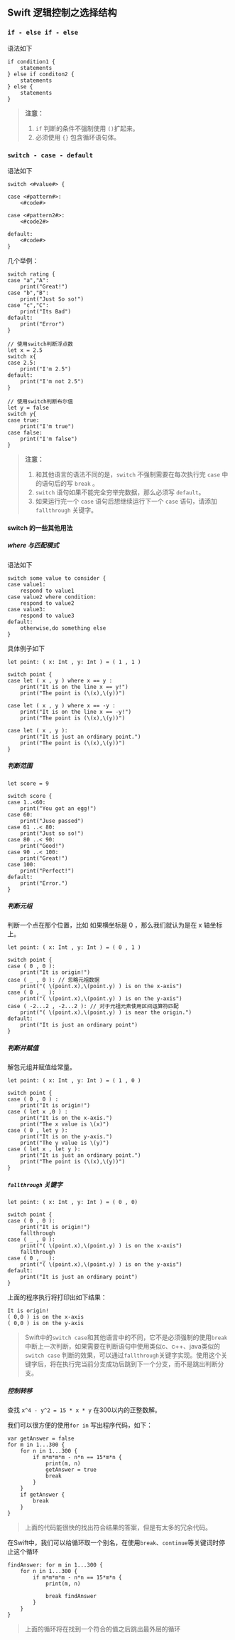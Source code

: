 ## Swift 逻辑控制之选择结构

### `if - else if - else`

语法如下

```
if condition1 {
	statements
} else if conditon2 {
	statements
} else {
	statements
}
```
> **注意：** 
> 1. `if` 判断的条件不强制使用 `()`扩起来。
> 2. 必须使用 `{}` 包含循环语句体。


### `switch - case - default`

语法如下

```
switch <#value#> {

case <#pattern#>:
    <#code#>

case <#pattern2#>:
    <#code2#>

default:
    <#code#>
}
```

几个举例：

```
switch rating {
case "a","A":
    print("Great!")
case "b","B":
    print("Just So so!")
case "c","C":
    print("Its Bad")
default:
    print("Error")
}

// 使用switch判断浮点数
let x = 2.5
switch x{
case 2.5:
    print("I'm 2.5")
default:
    print("I'm not 2.5")
}

// 使用switch判断布尔值
let y = false
switch y{
case true:
    print("I'm true")
case false:
    print("I'm false")
}
```

> **注意：**
> 1. 和其他语言的语法不同的是，`switch`	不强制需要在每次执行完 `case` 中的语句后的写 `break` 。
> 2.  `switch` 语句如果不能完全穷举完数据，那么必须写 `default`。
> 3. 如果运行完一个 `case` 语句后想继续运行下一个 `case` 语句，请添加 `fallthrough` 关键字。

#### switch 的一些其他用法

##### where 与匹配模式
语法如下
```
switch some value to consider {
case value1:
    respond to value1
case value2 where condition:
    respond to value2
case value3:
    respond to value3
default:
    otherwise,do something else
}
```
具体例子如下
```
let point: ( x: Int , y: Int ) = ( 1 , 1 )

switch point {
case let ( x , y ) where x == y :
    print("It is on the line x == y!")
    print("The point is (\(x),\(y))")

case let ( x , y ) where x == -y :
    print("It is on the line x == -y!")
    print("The point is (\(x),\(y))")

case let ( x , y ):
    print("It is just an ordinary point.")
    print("The point is (\(x),\(y))")
}
```


##### 判断范围
```
let score = 9

switch score {
case 1..<60:
    print("You got an egg!")
case 60:
    print("Juse passed")
case 61 ..< 80:
    print("Just so so!")
case 80 ..< 90:
    print("Good!")
case 90 ..< 100:
    print("Great!")
case 100:
    print("Perfect!")
default:
    print("Error.")
}
```

##### 判断元组

判断一个点在那个位置，比如 如果横坐标是 0 ，那么我们就认为是在 x 轴坐标上。

```
let point: ( x: Int , y: Int ) = ( 0 , 1 )

switch point {
case ( 0 , 0 ):
    print("It is origin!")
case ( _ , 0 ): // 忽略元祖数据
    print("( \(point.x),\(point.y) ) is on the x-axis")
case ( 0 , _ ):
    print("( \(point.x),\(point.y) ) is on the y-axis")
case ( -2...2 , -2...2 ): // 对于元祖元素使用区间运算符匹配
    print("( \(point.x),\(point.y) ) is near the origin.")
default:
    print("It is just an ordinary point")
}
```

##### 判断并赋值
解包元组并赋值给常量。
```
let point: ( x: Int , y: Int ) = ( 1 , 0 )

switch point {
case ( 0 , 0 ) :
    print("It is origin!")
case ( let x ,0 ) :
    print("It is on the x-axis.")
    print("The x value is \(x)")
case ( 0 , let y ):
    print("It is on the y-axis.")
    print("The y value is \(y)")
case ( let x , let y ):
    print("It is just an ordinary point.")
    print("The point is (\(x),\(y))")
}
```

##### `fallthrough` 关键字

```
let point: ( x: Int , y: Int ) = ( 0 , 0)

switch point {
case ( 0 , 0 ):
    print("It is origin!")
    fallthrough
case ( _ , 0 ): 
    print("( \(point.x),\(point.y) ) is on the x-axis")
    fallthrough
case ( 0 , _ ):
    print("( \(point.x),\(point.y) ) is on the y-axis")
default:
    print("It is just an ordinary point")
}
```
上面的程序执行将打印出如下结果：
```
It is origin!
( 0,0 ) is on the x-axis
( 0,0 ) is on the y-axis
```

> Swift中的`switch case`和其他语言中的不同，它不是必须强制的使用`break`中断上一次判断，如果需要在判断语句中使用类似c、c++、java类似的 `switch case` 判断的效果，可以通过`fallthrough`关键字实现。使用这个关键字后，将在执行完当前分支成功后跳到下一个分支，而不是跳出判断分支。



##### 控制转移

查找 `x^4 - y^2 = 15 * x * y` 在300以内的正整数解。

我们可以很方便的使用`for in` 写出程序代码，如下：
```
var getAnswer = false
for m in 1...300 {
    for n in 1...300 {
        if m*m*m*m - n*n == 15*m*n {
            print(m, n)
            getAnswer = true
            break
        }
    }
    if getAnswer {
        break
    }
}
```
> 上面的代码能很快的找出符合结果的答案，但是有太多的冗余代码。

在Swift中，我们可以给循环取一个别名，在使用`break`、`continue`等关键词时停止这个循环
```
findAnswer: for m in 1...300 {
    for n in 1...300 {
        if m*m*m*m - n*n == 15*m*n {
            print(m, n)
            
            break findAnswer
        }
    }
}
```
> 上面的循环将在找到一个符合的值之后跳出最外层的循环
